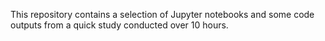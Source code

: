 This repository contains a selection of Jupyter notebooks and some code outputs from a quick study conducted over 10 hours.
